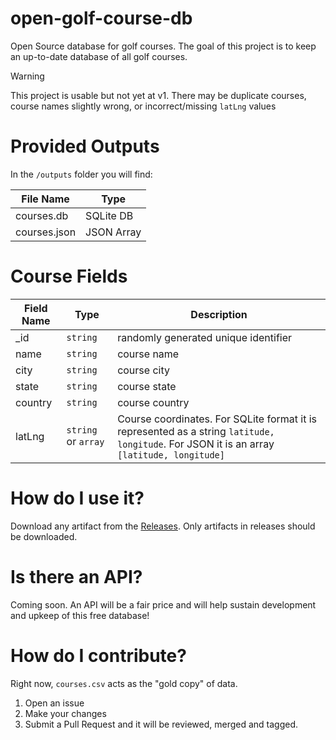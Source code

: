 # open-golf-course-db

Open Source database for golf courses. The goal of this project is to keep an up-to-date database of all golf courses.

> [!WARNING]  
> This project is usable but not yet at v1. There may be duplicate courses, course names slightly wrong, or incorrect/missing `latLng` values

# Provided Outputs

In the `/outputs` folder you will find:

| File Name    | Type       |
| ------------ | ---------- |
| courses.db   | SQLite DB  |
| courses.json | JSON Array |

# Course Fields

| Field Name | Type                | Description                                                                                                                                |
| ---------- | ------------------- | ------------------------------------------------------------------------------------------------------------------------------------------ |
| \_id       | `string`            | randomly generated unique identifier                                                                                                       |
| name       | `string`            | course name                                                                                                                                |
| city       | `string`            | course city                                                                                                                                |
| state      | `string`            | course state                                                                                                                               |
| country    | `string`            | course country                                                                                                                             |
| latLng     | `string` or `array` | Course coordinates. For SQLite format it is represented as a string `latitude, longitude`. For JSON it is an array `[latitude, longitude]` |

# How do I use it?

Download any artifact from the [Releases](https://github.com/erossdev/open-golf-course-db/releases). Only artifacts in releases should be downloaded.

# Is there an API?

Coming soon. An API will be a fair price and will help sustain development and upkeep of this free database!

# How do I contribute?

Right now, `courses.csv` acts as the "gold copy" of data.

1. Open an issue
2. Make your changes
3. Submit a Pull Request and it will be reviewed, merged and tagged.
